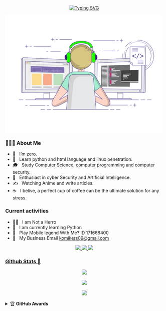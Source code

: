 <div align="center">
<a href="https://IshikawaUta.blogspot.com">
    <img
        src="https://readme-typing-svg.herokuapp.com?font=ShadowsIntoLightsize=50&duration=5500&color=7FFF00&background=ffffff&center=true&vCenter=true&lines=WELCOME+TO+MY+GITHUB+😁;I'am+IshikawaUta+😎"
            alt="Typing SVG"
        />
    </a>
</p>
</div>
<img align="center" alt="GIF" src="https://raw.githubusercontent.com/devSouvik/devSouvik/master/gif3.gif" width="500"/>
<h3> 👨🏻‍💻 About Me </h3>

- 🔭 &nbsp; I’m zero.
- 🤔 &nbsp; Learn python and html language and linux penetration.
- 🎓 &nbsp; Study Computer Science, computer programming and computer security.
- 🌱 &nbsp; Enthusiast in cyber Security and Artificial Intelligence.
- ✍️ &nbsp; Watching Anime and write articles.
- ☕ &nbsp; I belive, a perfect cup of coffee can be the ultimate solution for any stress. 

### Current activities 
- 👨‍💻 &nbsp; I am Not a Herro
- 🌱 &nbsp; I am currently learning Python
- 🎯 &nbsp; Play Mobile legend With Me? ID 171668400
- 📧 &nbsp; My Business Email komikers09@gmail.com

<p align="center">
    <a href="https://wa.me/+62895701060973?text=hallo%20ka"><img src="https://img.icons8.com/plasticine/100/000000/whatsapp.png" width="50"/>
    <a href="https://github.com/IshikawaUta"><img src="https://img.icons8.com/plasticine/100/000000/github.png" width="50"/>
    <a href="https://IshikawaUta.blogspot.com"><img src="https://img.icons8.com/plasticine/100/000000/blog.png" width="50"/>
</p>

### Github Stats 🚀

<p align="center"><a href="https://github.com/IshikawaUta"><img src="https://github-readme-stats.vercel.app/api?username=nazedev&show_icons=true&theme=chartreuse-dark"></a></p>
<p align="center"><a href="https://github.com/IshikawaUta"><img src="https://streak-stats.demolab.com/?user=nasedev&theme=chartreuse-dark"></a></p>
<p align="center"><a href="https://github.com/IshikawaUta"><img src="https://github-readme-stats.vercel.app/api/top-langs/?username=nazedev&theme=chartreuse-dark&layout=compact"></a></p> 
<details>
    <summary>&#127942 <b>GitHub Awards</b></summary><br/>

<p align="center"><a href="https://github.com/IshikawaUta"><img src="https://github-profile-trophy.vercel.app/?username=IshikawaUta"></a></p>

</details>
